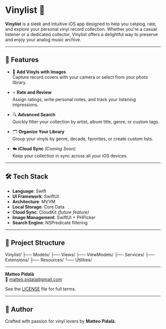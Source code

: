 # Vinylist 🎵

**Vinylist** is a sleek and intuitive iOS app designed to help you catalog, rate, and explore your personal vinyl record collection. Whether you're a casual listener or a dedicated collector, Vinylist offers a delightful way to preserve and enjoy your analog music archive.

---

## 📱 Features

- 📸 **Add Vinyls with Images**  
  Capture record covers with your camera or select from your photo library.

- ⭐️ **Rate and Review**  
  Assign ratings, write personal notes, and track your listening impressions.

- 🔍 **Advanced Search**  
  Quickly filter your collection by artist, album title, genre, or custom tags.

- 🗂️ **Organize Your Library**  
  Group your vinyls by genre, decade, favorites, or create custom lists.

- ☁️ **iCloud Sync** *(Coming Soon)*  
  Keep your collection in sync across all your iOS devices.

---

## 🛠️ Tech Stack

- **Language**: Swift  
- **UI Framework**: SwiftUI  
- **Architecture**: MVVM  
- **Local Storage**: Core Data  
- **Cloud Sync**: CloudKit *(future feature)*  
- **Image Management**: SwiftUI + PHPicker  
- **Search Engine**: NSPredicate filtering

---

## 📁 Project Structure

Vinylist/ ├── Models/ ├── Views/ ├── ViewModels/ ├── Services/ ├── Extensions/ ├── Resources/ └── Utilities/

---

**Matteo Pidalà**  
📧 matteo.pidala@gmail.com

See the [LICENSE](LICENSE) file for full terms.

---

## 👤 Author

Crafted with passion for vinyl lovers by **Matteo Pidalà**.
